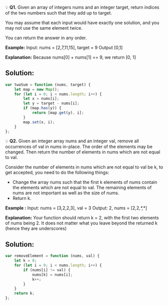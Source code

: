 💡 **Q1.** Given an array of integers nums and an integer target, return indices of the two numbers such that they add up to target.

You may assume that each input would have exactly one solution, and you may not use the same element twice.

You can return the answer in any order.

**Example:**
Input: nums = [2,7,11,15], target = 9
Output [0,1]

**Explanation:** Because nums[0] + nums[1] == 9, we return [0, 1]

## **Solution:**

```javascript
var twoSum = function (nums, target) {
	let map = new Map();
	for (let i = 0; i < nums.length; i++) {
		let x = nums[i];
		let y = target - nums[i];
		if (map.has(y)) {
			return [map.get(y), i];
		}
		map.set(x, i);
	}
};
```

💡 **Q2.** Given an integer array nums and an integer val, remove all occurrences of val in nums in-place. The order of the elements may be changed. Then return the number of elements in nums which are not equal to val.

Consider the number of elements in nums which are not equal to val be k, to get accepted, you need to do the following things:

- Change the array nums such that the first k elements of nums contain the elements which are not equal to val. The remaining elements of nums are not important as well as the size of nums.
- Return k.

**Example :**
Input: nums = [3,2,2,3], val = 3
Output: 2, nums = [2,2,_*,_*]

**Explanation:** Your function should return k = 2, with the first two elements of nums being 2. It does not matter what you leave beyond the returned k (hence they are underscores)

## **Solution:**

```javascript
var removeElement = function (nums, val) {
	let k = 0;
	for (let i = 0; i < nums.length; i++) {
		if (nums[i] != val) {
			nums[k] = nums[i];
			k++;
		}
	}
	return k;
};
```
